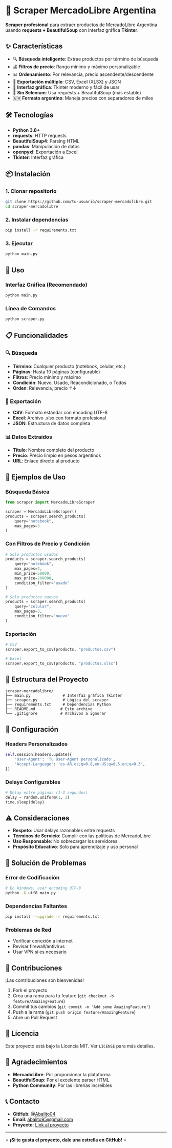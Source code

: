 # 🚀 Scraper MercadoLibre Argentina

**Scraper profesional** para extraer productos de MercadoLibre Argentina usando **requests + BeautifulSoup** con interfaz gráfica **Tkinter**.

## ✨ Características

- 🔍 **Búsqueda inteligente**: Extrae productos por término de búsqueda
- 💰 **Filtros de precio**: Rango mínimo y máximo personalizable
- 📊 **Ordenamiento**: Por relevancia, precio ascendente/descendente
- 💾 **Exportación múltiple**: CSV, Excel (XLSX) y JSON
- 🎨 **Interfaz gráfica**: Tkinter moderno y fácil de usar
- 🚫 **Sin Selenium**: Usa requests + BeautifulSoup (más estable)
- 🇦🇷 **Formato argentino**: Maneja precios con separadores de miles

## 🛠️ Tecnologías

- **Python 3.8+**
- **requests**: HTTP requests
- **BeautifulSoup4**: Parsing HTML
- **pandas**: Manipulación de datos
- **openpyxl**: Exportación a Excel
- **Tkinter**: Interfaz gráfica

## 📦 Instalación

### 1. Clonar repositorio
```bash
git clone https://github.com/tu-usuario/scraper-mercadolibre.git
cd scraper-mercadolibre
```

### 2. Instalar dependencias
```bash
pip install -r requirements.txt
```

### 3. Ejecutar
```bash
python main.py
```

## 🚀 Uso

### Interfaz Gráfica (Recomendado)
```bash
python main.py
```

### Línea de Comandos
```bash
python scraper.py
```

## 📋 Funcionalidades

### 🔍 Búsqueda
- **Término**: Cualquier producto (notebook, celular, etc.)
- **Páginas**: Hasta 10 páginas (configurable)
- **Filtros**: Precio mínimo y máximo
- **Condición**: Nuevo, Usado, Reacondicionado, o Todos
- **Orden**: Relevancia, precio ↑↓

### 💾 Exportación
- **CSV**: Formato estándar con encoding UTF-8
- **Excel**: Archivo .xlsx con formato profesional
- **JSON**: Estructura de datos completa

### 📊 Datos Extraídos
- **Título**: Nombre completo del producto
- **Precio**: Precio limpio en pesos argentinos
- **URL**: Enlace directo al producto

## 🎯 Ejemplos de Uso

### Búsqueda Básica
```python
from scraper import MercadoLibreScraper

scraper = MercadoLibreScraper()
products = scraper.search_products(
    query="notebook",
    max_pages=3
)
```

### Con Filtros de Precio y Condición
```python
# Solo productos usados
products = scraper.search_products(
    query="notebook",
    max_pages=2,
    min_price=50000,
    max_price=200000,
    condition_filter="usado"
)

# Solo productos nuevos
products = scraper.search_products(
    query="celular",
    max_pages=3,
    condition_filter="nuevo"
)
```

### Exportación
```python
# CSV
scraper.export_to_csv(products, "productos.csv")

# Excel
scraper.export_to_csv(products, "productos.xlsx")
```

## 📁 Estructura del Proyecto

```
scraper-mercadolibre/
├── main.py              # Interfaz gráfica Tkinter
├── scraper.py           # Lógica del scraper
├── requirements.txt     # Dependencias Python
├── README.md           # Este archivo
└── .gitignore          # Archivos a ignorar
```

## 🔧 Configuración

### Headers Personalizados
```python
self.session.headers.update({
    'User-Agent': 'Tu User-Agent personalizado',
    'Accept-Language': 'es-AR,es;q=0.8,en-US;q=0.5,en;q=0.3',
})
```

### Delays Configurables
```python
# Delay entre páginas (1-3 segundos)
delay = random.uniform(1, 3)
time.sleep(delay)
```

## ⚠️ Consideraciones

- **Respeto**: Usar delays razonables entre requests
- **Términos de Servicio**: Cumplir con las políticas de MercadoLibre
- **Uso Responsable**: No sobrecargar los servidores
- **Propósito Educativo**: Solo para aprendizaje y uso personal

## 🐛 Solución de Problemas

### Error de Codificación
```bash
# En Windows, usar encoding UTF-8
python -X utf8 main.py
```

### Dependencias Faltantes
```bash
pip install --upgrade -r requirements.txt
```

### Problemas de Red
- Verificar conexión a internet
- Revisar firewall/antivirus
- Usar VPN si es necesario

## 🤝 Contribuciones

¡Las contribuciones son bienvenidas! 

1. Fork el proyecto
2. Crea una rama para tu feature (`git checkout -b feature/AmazingFeature`)
3. Commit tus cambios (`git commit -m 'Add some AmazingFeature'`)
4. Push a la rama (`git push origin feature/AmazingFeature`)
5. Abre un Pull Request

## 📄 Licencia

Este proyecto está bajo la Licencia MIT. Ver `LICENSE` para más detalles.

## 🙏 Agradecimientos

- **MercadoLibre**: Por proporcionar la plataforma
- **BeautifulSoup**: Por el excelente parser HTML
- **Python Community**: Por las librerías increíbles

## 📞 Contacto

- **GitHub**: [@Abalito04](https://github.com/Abalito04)
- **Email**: abalito95@gmail.com
- **Proyecto**: [Link al proyecto](https://github.com/Abalito04/Scraper-MercadoLibre)

---

⭐ **¡Si te gusta el proyecto, dale una estrella en GitHub!** ⭐
